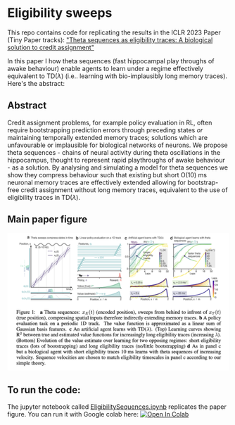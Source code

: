 # Eligibility sweeps
This repo contains code for replicating the results in the ICLR 2023 Paper (Tiny Paper tracks): ["Theta sequences as eligibility traces: A biological solution to credit assignment"](https://openreview.net/forum?id=vd16AYbem3Z) 

In this paper I how  theta sequences (fast hippocampal play throughs of awake behaviour) enable agents to learn under a regime effectively equivalent to TD($\lambda$) (i.e.. learning with bio-implausibly long memory traces). Here's the abstract: 

## Abstract 
Credit assignment problems, for example policy evaluation in RL, often require bootstrapping prediction errors through preceding states _or_ maintaining temporally extended memory traces; solutions which are unfavourable or implausible for biological networks of neurons. We propose theta sequences - chains of neural activity during theta oscillations in the hippocampus, thought to represent rapid playthroughs of awake behaviour - as a solution. By analysing and simulating a model for theta sequences we show they compress behaviour such that existing but short $\mathsf{O}(10)$ ms neuronal memory traces are effectively extended allowing for bootstrap-free credit assignment without long memory traces, equivalent to the use of eligibility traces in TD($\lambda$).

## Main paper figure
<img src="images/main_paper_figure.png" >

## To run the code: 
The jupyter notebook called [EligibilitySequences.ipynb](EligibilitySequency.ipynb) replicates the paper figure. You can run it with Google colab here: [![Open In Colab](https://colab.research.google.com/assets/colab-badge.svg)](https://colab.research.google.com/github/TomGeorge1234/ThetaSequencesAreEligibilityTraces/blob/main/EligibilitySequences.ipynb)
